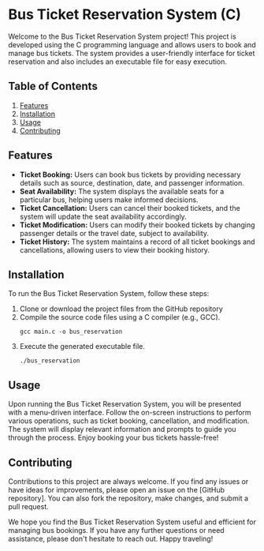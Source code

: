 # Bus Ticket Reservation System (C)

Welcome to the Bus Ticket Reservation System project! This project is developed using the C programming language and allows users to book and manage bus tickets. The system provides a user-friendly interface for ticket reservation and also includes an executable file for easy execution.

## Table of Contents
1. [Features](#features)
2. [Installation](#installation)
3. [Usage](#usage)
4. [Contributing](#contributing)


## Features<a name="features"></a>
- **Ticket Booking:** Users can book bus tickets by providing necessary details such as source, destination, date, and passenger information.
- **Seat Availability:** The system displays the available seats for a particular bus, helping users make informed decisions.
- **Ticket Cancellation:** Users can cancel their booked tickets, and the system will update the seat availability accordingly.
- **Ticket Modification:** Users can modify their booked tickets by changing passenger details or the travel date, subject to availability.
- **Ticket History:** The system maintains a record of all ticket bookings and cancellations, allowing users to view their booking history.

## Installation<a name="installation"></a>
To run the Bus Ticket Reservation System, follow these steps:
1. Clone or download the project files from the GitHub repository
2. Compile the source code files using a C compiler (e.g., GCC).
   ```
   gcc main.c -o bus_reservation
   ```
3. Execute the generated executable file.
   ```
   ./bus_reservation
   ```

## Usage<a name="usage"></a>
Upon running the Bus Ticket Reservation System, you will be presented with a menu-driven interface. Follow the on-screen instructions to perform various operations, such as ticket booking, cancellation, and modification. The system will display relevant information and prompts to guide you through the process. Enjoy booking your bus tickets hassle-free!

## Contributing<a name="contributing"></a>
Contributions to this project are always welcome. If you find any issues or have ideas for improvements, please open an issue on the [GitHub repository]. You can also fork the repository, make changes, and submit a pull request.


We hope you find the Bus Ticket Reservation System useful and efficient for managing bus bookings. If you have any further questions or need assistance, please don't hesitate to reach out. Happy traveling!
